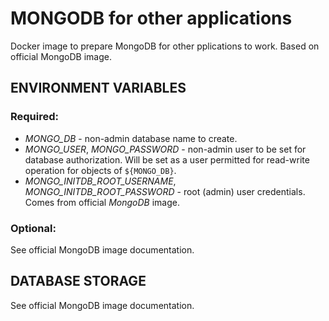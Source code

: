 # MONGODB for other applications

Docker image to prepare MongoDB for other pplications to work.
Based on official MongoDB image.

## ENVIRONMENT VARIABLES

### Required:

- *MONGO_DB* - non-admin database name to create.
- *MONGO\_USER*, *MONGO\_PASSWORD* - non-admin user to be set for database authorization. Will be set as a user permitted for read-write operation for objects of `${MONGO_DB}`.
- *MONGO\_INITDB\_ROOT\_USERNAME*, *MONGO\_INITDB\_ROOT\_PASSWORD* - root (admin) user credentials. Comes from official *MongoDB* image.

### Optional:

See official MongoDB image documentation.

## DATABASE STORAGE

See official MongoDB image documentation.
